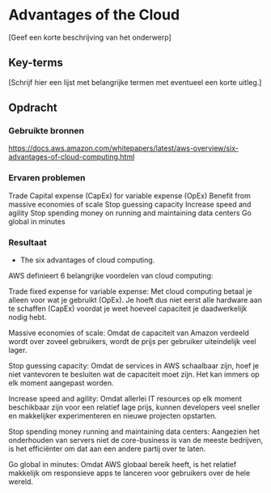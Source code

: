 # Advantages of the Cloud
[Geef een korte beschrijving van het onderwerp]

## Key-terms
[Schrijf hier een lijst met belangrijke termen met eventueel een korte uitleg.]

## Opdracht
### Gebruikte bronnen
https://docs.aws.amazon.com/whitepapers/latest/aws-overview/six-advantages-of-cloud-computing.html  

### Ervaren problemen
Trade Capital expense (CapEx) for variable expense (OpEx)
Benefit from massive economies of scale
Stop guessing capacity
Increase speed and agility
Stop spending money on running and maintaining data centers
Go global in minutes


### Resultaat
- The six advantages of cloud computing.  

AWS definieert 6 belangrijke voordelen van cloud computing:  

Trade fixed expense for variable expense: Met cloud computing betaal je alleen voor wat je gebruikt (OpEx). Je hoeft dus niet eerst alle hardware aan te schaffen (CapEx) voordat je weet hoeveel capaciteit je daadwerkelijk nodig hebt.

Massive economies of scale: Omdat de capaciteit van Amazon verdeeld wordt over zoveel gebruikers, wordt de prijs per gebruiker uiteindelijk veel lager.

Stop guessing capacity: Omdat de services in AWS schaalbaar zijn, hoef je niet vantevoren te besluiten wat de capaciteit moet zijn. Het kan immers op elk moment aangepast worden.

Increase speed and agility: Omdat allerlei IT resources op elk moment beschikbaar zijn voor een relatief lage prijs, kunnen developers veel sneller en makkelijker experimenteren en nieuwe projecten opstarten.

Stop spending money running and maintaining data centers: Aangezien het onderhouden van servers niet de core-business is van de meeste bedrijven, is het efficiënter om dat aan een andere partij over te laten.

Go global in minutes: Omdat AWS globaal bereik heeft, is het relatief makkelijk om responsieve apps te lanceren voor gebruikers over de hele wereld.